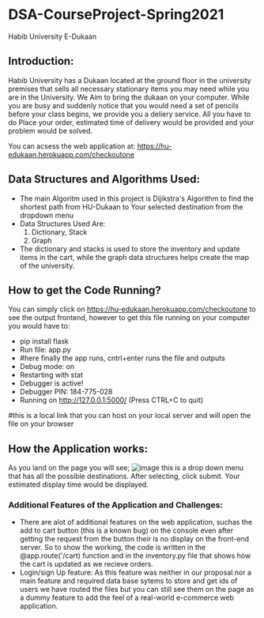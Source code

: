 # DSA-CourseProject-Spring2021
Habib University E-Dukaan
## Introduction:
Habib University has a Dukaan located at the ground floor in the university premises that sells all necessary stationary items you may need while you are in the University. We Aim to bring the dukaan on your computer. While you are busy and suddenly notice that you would need a set of pencils before your class begins, we provide you a deliery service. 
All you have to do Place your order, estimated time of delivery would be provided and your problem would be solved. 

You can acsess the web application at: https://hu-edukaan.herokuapp.com/checkoutone

## Data Structures and Algorithms Used:
* The main Algoritm used in this project is Dijikstra's Algorithm to find the shortest path from HU-Dukaan to Your selected destination from the dropdown menu 
* Data Structures Used Are: 
   1. Dictionary, Stack
   2. Graph 
* The dictionary and stacks is used to store the inventory and update items in the cart, while the graph data structures helps create the map of the university. 

## How to get the Code Running? 
You can simply click on  https://hu-edukaan.herokuapp.com/checkoutone to see the output frontend, however to get this file running on your computer you would have to:
* pip install flask 
* Run file: app.py 
* #here finally the app runs, cntrl+enter runs the file and outputs 
 * Debug mode: on
 * Restarting with stat
 * Debugger is active!
 * Debugger PIN: 184-775-028
 * Running on http://127.0.0.1:5000/ (Press CTRL+C to quit)

#this is a local link that you can host on your local server and will open the file on your browser


## How the Application works:
As you land on the page you will see; ![image](https://user-images.githubusercontent.com/75496144/119269430-19e78000-bc11-11eb-9156-ec4c6c3376d1.png)
this is a drop down menu that has all the possible destinations. After selecting, click submit. Your estimated display time would be displayed. 

### Additional Features of the Application and Challenges: 
* There are alot of additional features on the web application, suchas the add to cart button (this is a known bug) on the console even after getting the request from the button their is no display on the front-end server. So to show the working, the code is written in the @app.route('/cart) function and in the inventory.py file that shows how the cart is updated as we recieve orders. 
* Login/sign Up feature: As this feature was neither in our proposal nor a main feature and required data base sytems to store and get ids of users we have routed the files but you can still see them on the page as a dummy feature to add the feel of a real-world e-commerce web application. 









